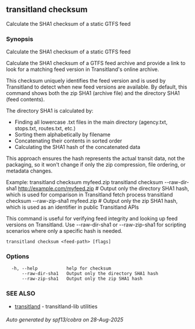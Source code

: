 ## transitland checksum

Calculate the SHA1 checksum of a static GTFS feed

### Synopsis

Calculate the SHA1 checksum of a static GTFS feed

Calculate the SHA1 checksum of a GTFS feed archive and provide a link to look for a matching feed version in Transitland's online archive.

This checksum uniquely identifies the feed version and is used by Transitland to detect when new feed versions are available. By default, this command shows both the zip SHA1 (archive file) and the directory SHA1 (feed contents). 

The directory SHA1 is calculated by:
- Finding all lowercase .txt files in the main directory (agency.txt, stops.txt, routes.txt, etc.)
- Sorting them alphabetically by filename
- Concatenating their contents in sorted order
- Calculating the SHA1 hash of the concatenated data

This approach ensures the hash represents the actual transit data, not the packaging, so it won't change if only the zip compression, file ordering, or metadata changes.

Example:
  transitland checksum myfeed.zip
  transitland checksum --raw-dir-sha1 http://example.com/myfeed.zip  # Output only the directory SHA1 hash, which is used for comparison in Transitland fetch process
  transitland checksum --raw-zip-sha1 myfeed.zip  # Output only the zip SHA1 hash, which is used as an identifier in public Transitland APIs

This command is useful for verifying feed integrity and looking up feed versions on Transitland. Use --raw-dir-sha1 or --raw-zip-sha1 for scripting scenarios where only a specific hash is needed.

```
transitland checksum <feed-path> [flags]
```

### Options

```
  -h, --help           help for checksum
      --raw-dir-sha1   Output only the directory SHA1 hash
      --raw-zip-sha1   Output only the zip SHA1 hash
```

### SEE ALSO

* [transitland](transitland.md)	 - transitland-lib utilities

###### Auto generated by spf13/cobra on 28-Aug-2025
